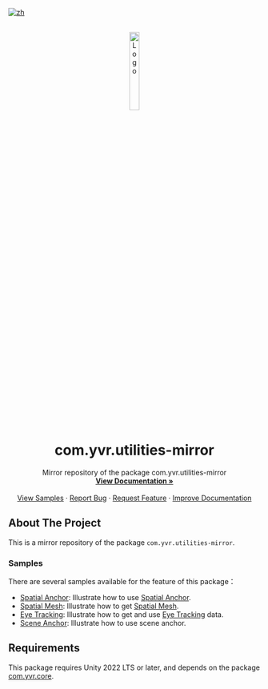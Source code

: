 [![zh](https://img.shields.io/badge/lang-zh-blue.svg)](./README.zh.md)

<br />
<div align="center">
    <a href="https://github.com/PlayForDreamDevelopers/com.yvr.utilities-mirror#">
        <img src="https://www.pfdm.cn/en/static/img/logo.2b1b07e.png" alt="Logo" width="20%">
    </a>
    <h1 align="center"> com.yvr.utilities-mirror </h1>
    <p align="center">
        Mirror repository of the package com.yvr.utilities-mirror
        <br />
        <a href="https://github.com/PlayForDreamDevelopers/com.yvr.utilities-mirror#"><strong>View Documentation »</strong></a>
        <br />
        <br />
        <a href="#samples">View Samples</a>
        &middot;
        <a href="https://github.com/PlayForDreamDevelopers/com.yvr.utilities-mirror/issues/new?template=bug_report.yml">Report Bug</a>
        &middot;
        <a href="https://github.com/PlayForDreamDevelopers/com.yvr.utilities-mirror/issues/new?template=feature_request.yml">Request Feature</a>
        &middot;
        <a href="https://github.com/PlayForDreamDevelopers/com.yvr.utilities-mirror/issues/new?template=documentation_update.yml">Improve Documentation</a>
    </p>

</div>

## About The Project

This is a mirror repository of the package `com.yvr.utilities-mirror`. 

### Samples

There are several samples available for the feature of this package：

-   [Spatial Anchor](https://github.com/PlayForDreamDevelopers/SpatialAnchorSample-Unity): Illustrate how to use [Spatial Anchor](https://playfordreamdevelopers.github.io/com.yvr.core-mirror/Documentation/SpatialSensing/SpatialAnchor.html).
-   [Spatial Mesh](https://github.com/PlayForDreamDevelopers/SpatialMeshSample-Unity): Illustrate how to get [Spatial Mesh](https://playfordreamdevelopers.github.io/com.yvr.core-mirror/Documentation/SpatialSensing/SpatialMesh.html).
-   [Eye Tracking](https://github.com/PlayForDreamDevelopers/EyeTrackingSample-Unity): Illustrate how to get and use [Eye Tracking](https://playfordreamdevelopers.github.io/com.yvr.core-mirror/Documentation/MultiModalInteraction/EyeTracking.html) data.
-   [Scene Anchor](https://github.com/PlayForDreamDevelopers/SceneAnchorSample-Unity): Illustrate how to use scene anchor.

## Requirements

This package requires Unity 2022 LTS or later, and depends on the package [com.yvr.core](https://playfordreamdevelopers.github.io/com.yvr.core-mirror).
